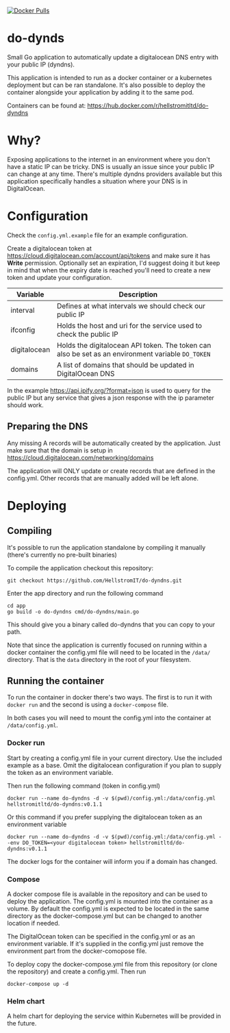 [![Docker Pulls](https://img.shields.io/docker/pulls/hellstromitltd/do-dyndns)](https://hub.docker.com/r/hellstromitltd/do-dyndns)

# do-dynds
Small Go application to automatically update a digitalocean DNS entry with your public IP (dyndns).

This application is intended to run as a docker container or a kubernetes deployment but can be ran standalone. It's also possible to deploy the container alongside your application by adding it to the same pod.

Containers can be found at: https://hub.docker.com/r/hellstromitltd/do-dyndns

# Why?
Exposing applications to the internet in an environment where you don't have a static IP can be tricky. DNS is usually an issue since your public IP can change at any time. There's multiple dyndns providers available but this application specifically handles a situation where your DNS is in DigitalOcean.

# Configuration
Check the `config.yml.example` file for an example configuration.

Create a digitalocean token at https://cloud.digitalocean.com/account/api/tokens and make sure it has **Write** permission. Optionally set an expiration, I'd suggest doing it but keep in mind that when the expiry date is reached you'll need to create a new token and update your configuration.

| Variable    | Description |
| ----------- | ----------- |
| interval    | Defines at what intervals we should check our public IP |
| ifconfig    | Holds the host and uri for the service used to check the public IP |
| digitalocean | Holds the digitalocean API token. The token can also be set as an environment variable `DO_TOKEN` |
| domains     | A list of domains that should be updated in DigitalOcean DNS |

In the example https://api.ipify.org/?format=json is used to query for the public IP but any service that gives a json response with the ip parameter should work.

## Preparing the DNS
Any missing A records will be automatically created by the application. Just make sure that the domain is setup in https://cloud.digitalocean.com/networking/domains

The application will ONLY update or create records that are defined in the config.yml. Other records that are manually added will be left alone.

# Deploying

## Compiling
It's possible to run the application standalone by compiling it manually (there's currently no pre-built binaries)

To compile the application checkout this repository:

```
git checkout https://github.com/HellstromIT/do-dyndns.git
```

Enter the app directory and run the following command
```
cd app
go build -o do-dyndns cmd/do-dyndns/main.go 
```

This should give you a binary called do-dyndns that you can copy to your path.

Note that since the application is currently focused on running within a docker container the config.yml file will need to be located in the `/data/` directory. That is the `data` directory in the root of your filesystem.


## Running the container
To run the container in docker there's two ways. The first is to run it with `docker run` and the second is using a `docker-compose` file.

In both cases you will need to mount the config.yml into the container at `/data/config.yml`.

### Docker run

Start by creating a config.yml file in your current directory. Use the included example as a base. Omit the digitalocean configuration if you plan to supply the token as an environment variable.

Then run the following command (token in config.yml)

```
docker run --name do-dyndns -d -v $(pwd)/config.yml:/data/config.yml hellstromitltd/do-dyndns:v0.1.1
```

Or this command if you prefer supplying the digitalocean token as an environment variable

```
docker run --name do-dyndns -d -v $(pwd)/config.yml:/data/config.yml --env DO_TOKEN=<your digitalocean token> hellstromitltd/do-dyndns:v0.1.1
```

The docker logs for the container will inform you if a domain has changed.

### Compose
A docker compose file is available in the repository and can be used to deploy the application. The config.yml is mounted into the container as a volume. By default the config.yml is expected to be located in the same directory as the docker-compose.yml but can be changed to another location if needed.

The DigitalOcean token can be specified in the config.yml or as an environment variable. If it's supplied in the config.yml just remove the environment part from the docker-comopose file.

To deploy copy the docker-compose.yml file from this repository (or clone the repository) and create a config.yml. Then run

```
docker-compose up -d
```

### Helm chart
A helm chart for deploying the service within Kubernetes will be provided in the future.
